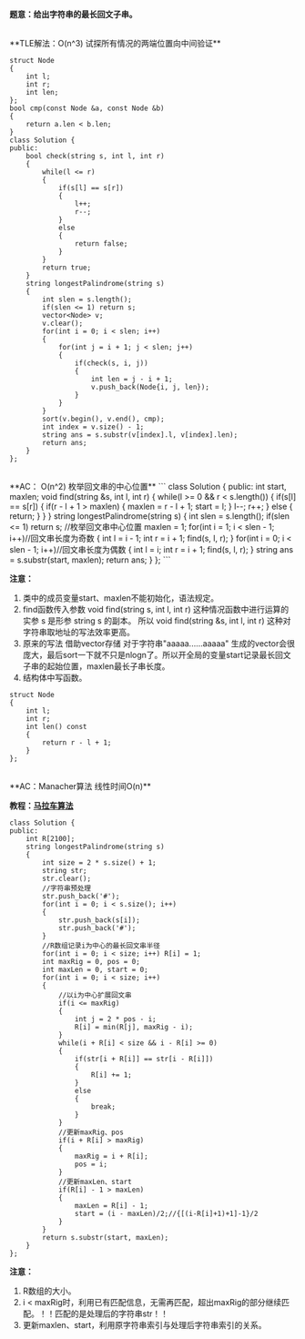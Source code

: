 **题意：给出字符串的最长回文子串。**

<br/>
**TLE解法：O(n^3) 试探所有情况的两端位置向中间验证**

```
struct Node
{
    int l;
    int r;
    int len;
};
bool cmp(const Node &a, const Node &b)
{
    return a.len < b.len;
}
class Solution {
public:
    bool check(string s, int l, int r)
    {
        while(l <= r)
        {
            if(s[l] == s[r])
            {
                l++;
                r--;
            }
            else
            {
                return false;
            }
        }
        return true;
    }
    string longestPalindrome(string s)
    {
        int slen = s.length();
        if(slen <= 1) return s;
        vector<Node> v;
        v.clear();
        for(int i = 0; i < slen; i++)
        {
            for(int j = i + 1; j < slen; j++)
            {
                if(check(s, i, j))
                {
                    int len = j - i + 1;
                    v.push_back(Node{i, j, len});
                }
            }
        }
        sort(v.begin(), v.end(), cmp);
        int index = v.size() - 1;
        string ans = s.substr(v[index].l, v[index].len);
        return ans;
    }
};
```
<br/>
**AC： O(n^2) 枚举回文串的中心位置**
```
class Solution {
public:
    int start, maxlen;
    void find(string &s, int l, int r)
    {
        while(l >= 0 && r < s.length())
        {
            if(s[l] == s[r])
            {
                if(r - l + 1 > maxlen)
                {
                    maxlen = r - l + 1;
                    start = l;
                }
                l--;
                r++;
            }
            else
            {
                return;
            }
        }
    }
    string longestPalindrome(string s)
    {
        int slen = s.length();
        if(slen <= 1) return s;
        //枚举回文串中心位置
        maxlen = 1;
        for(int i = 1; i < slen - 1; i++)//回文串长度为奇数
        {
            int l = i - 1;
            int r = i + 1;
            find(s, l, r);
        }
        for(int i = 0; i < slen - 1; i++)//回文串长度为偶数
        {
            int l = i;
            int r = i + 1;
            find(s, l, r);
        }
        string ans = s.substr(start, maxlen);
        return ans;
    }
};
```

**注意：**

1. 类中的成员变量start、maxlen不能初始化，语法规定。
2. find函数传入参数 void find(string s, int l, int r) 这种情况函数中进行运算的实参 s 是形参 string s 的副本。
所以 void find(string &s, int l, int r) 这种对字符串取地址的写法效率更高。
3. 原来的写法 借助vector存储 对于字符串"aaaaa......aaaaa" 生成的vector会很庞大，最后sort一下就不只是nlogn了。所以开全局的变量start记录最长回文子串的起始位置，maxlen最长子串长度。
4. 结构体中写函数。
```
struct Node
{
    int l;
    int r;
    int len() const
    {
        return r - l + 1;
    }
};
```

<br/>
**AC：Manacher算法 线性时间O(n)**

**教程：[马拉车算法](https://segmentfault.com/a/1190000003914228)**
```
class Solution {
public:
    int R[2100];
    string longestPalindrome(string s)
    {
        int size = 2 * s.size() + 1;
        string str;
        str.clear();
        //字符串预处理
        str.push_back('#');
        for(int i = 0; i < s.size(); i++)
        {
            str.push_back(s[i]);
            str.push_back('#');
        }
        //R数组记录i为中心的最长回文串半径
        for(int i = 0; i < size; i++) R[i] = 1;
        int maxRig = 0, pos = 0;
        int maxLen = 0, start = 0;
        for(int i = 0; i < size; i++)
        {
            //以i为中心扩展回文串
            if(i <= maxRig)
            {
                int j = 2 * pos - i;
                R[i] = min(R[j], maxRig - i);
            }
            while(i + R[i] < size && i - R[i] >= 0)
            {
                if(str[i + R[i]] == str[i - R[i]])
                {
                    R[i] += 1;
                }
                else
                {
                    break;
                }
            }
            //更新maxRig、pos
            if(i + R[i] > maxRig)
            {
                maxRig = i + R[i];
                pos = i;
            }
            //更新maxLen、start
            if(R[i] - 1 > maxLen)
            {
                maxLen = R[i] - 1;
                start = (i - maxLen)/2;//{[(i-R[i]+1)+1]-1}/2
            }
        }
        return s.substr(start, maxLen);
    }
};
```
**注意：**

1. R数组的大小。
2. i < maxRig时，利用已有匹配信息，无需再匹配，超出maxRig的部分继续匹配。！！匹配的是处理后的字符串str！！
3. 更新maxlen、start，利用原字符串索引与处理后字符串索引的关系。